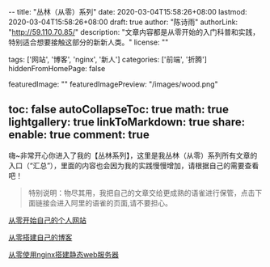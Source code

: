 --
title: "丛林（从零）系列"
date: 2020-03-04T15:58:26+08:00
lastmod: 2020-03-04T15:58:26+08:00
draft: true
author: "陈诗雨"
authorLink: "http://59.110.70.85/"
description: "文章内容都是从零开始的入门科普和实践，特别适合想要接触这部分的新新人类。"
license: ""

tags: ['网站', '博客', 'nginx', '新人']
categories: ['前端', '折腾']
hiddenFromHomePage: false

featuredImage: ""
featuredImagePreview: "/images/wood.png"

toc: false
autoCollapseToc: true
math: true
lightgallery: true
linkToMarkdown: true
share:
  enable: true
comment: true
---

嗨~非常开心你进入了我的【丛林系列】，这里是我丛林（从零）系列所有文章的入口（“汇总”），里面的内容也会因为我的实践慢慢增加，请根据自己的需要查看吧！

> 特别说明：物尽其用，我把自己的文章交给更成熟的语雀进行保管，点击下面链接会进入阿里的语雀的页面,请不要担心。

 [从零开始自己的个人网站](https://www.yuque.com/u548790/conglin/mon50s)

 [从零搭建自己的博客](https://www.yuque.com/u548790/conglin/mgquhw)
  
 [从零使用nginx搭建静态web服务器](https://www.yuque.com/u548790/conglin/ebcd59)